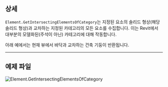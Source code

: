 ## 상세
`Element.GetIntersectingElementsOfCategory`는 지정된 요소의 솔리드 형상(해당 솔리드 형상)과 교차하는 지정된 카테고리의 모든 요소를 수집합니다. 이는 Revit에서 대부분의 모델화된(주석이 아닌) 카테고리에 대해 작동합니다.

아래 예에서는 현재 뷰에서 바닥과 교차하는 건축 기둥이 반환됩니다.
___
## 예제 파일

![Element.GetIntersectingElementsOfCategory](./Revit.Elements.Element.GetIntersectingElementsOfCategory_img.jpg)
